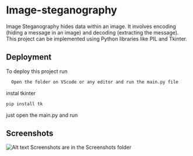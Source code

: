 
# Image-steganography

Image Steganography hides data within an image. It involves encoding (hiding a message in an image) and decoding (extracting the message). This project can be implemented using Python libraries like PIL and Tkinter.




## Deployment

To deploy this project run

```bash
  Open the folder on VScode or any editor and run the main.py file
```
instal tkinter

```bash
pip install tk
```
just open the main.py and run

## Screenshots
![Alt text](Img-steno/images/l2.ico)
Screenshots are in the Screenshots folder 

